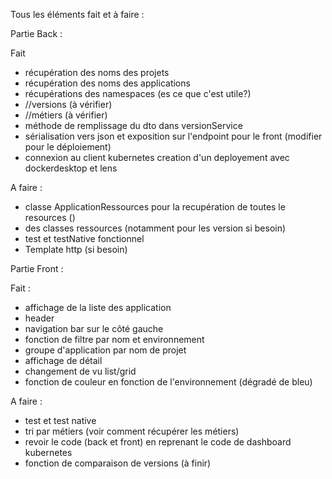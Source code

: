 Tous les éléments fait et à faire :

Partie Back :

Fait

- récupération des noms des projets
- récupération des noms des applications
- récupérations des namespaces (es ce que c'est utile?)
- //versions (à vérifier)
- //métiers (à vérifier)
- méthode de remplissage du dto dans versionService
- sérialisation vers json et exposition sur l'endpoint pour le front (modifier pour le déploiement)
- connexion au client kubernetes creation d'un deployement avec dockerdesktop et lens

A faire :

- classe ApplicationRessources pour la recupération de toutes le resources ()
- des classes ressources (notamment pour les version si besoin)
- test et testNative fonctionnel
- Template http (si besoin)

Partie Front :

Fait :

- affichage de la liste des application
- header
- navigation bar sur le côté gauche
- fonction de filtre par nom et environnement
- groupe d'application par nom de projet
- affichage de détail 
- changement de vu list/grid
- fonction de couleur en fonction de l'environnement (dégradé de bleu)

A faire :

- test et test native
- tri par métiers (voir comment récupérer les métiers)
- revoir le code (back et front) en reprenant le code de dashboard kubernetes
-  fonction de comparaison de versions (à finir)